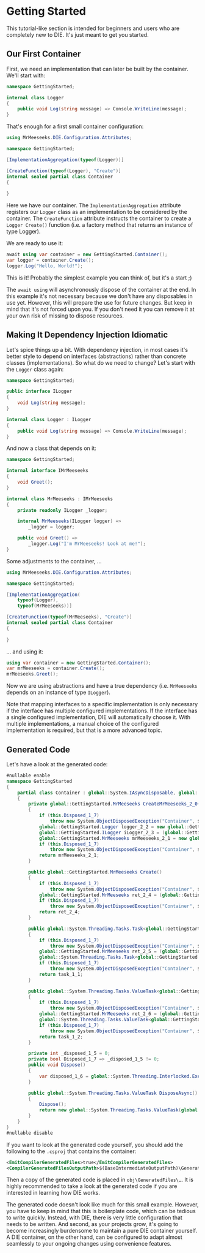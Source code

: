 # Getting Started

This tutorial-like section is intended for beginners and users who are completely new to DIE. It's just meant to get you started.

## Our First Container

First, we need an implementation that can later be built by the container. We'll start with:

```csharp
namespace GettingStarted;

internal class Logger
{
    public void Log(string message) => Console.WriteLine(message);
}
```

That's enough for a first small container configuration:

```csharp
using MrMeeseeks.DIE.Configuration.Attributes;

namespace GettingStarted;

[ImplementationAggregation(typeof(Logger))]

[CreateFunction(typeof(Logger), "Create")]
internal sealed partial class Container
{
    
}
```

Here we have our container. The `ImplementationAggregation` attribute registers our `Logger` class as an implementation to be considered by the container. The `CreateFunction` attribute instructs the container to create a `Logger Create()` function (i.e. a factory method that returns an instance of type Logger).

We are ready to use it:

```csharp
await using var container = new GettingStarted.Container();
var logger = container.Create();
logger.Log("Hello, World!");
```

This is it! Probably the simplest example you can think of, but it's a start ;)

The `await using` will asynchronously dispose of the container at the end. In this example it's not necessary because we don't have any disposables in use yet. However, this will prepare the use for future changes. But keep in mind that it's not forced upon you. If you don't need it you can remove it at your own risk of missing to dispose resources.

## Making It Dependency Injection Idiomatic

Let's spice things up a bit. With dependency injection, in most cases it's better style to depend on interfaces (abstractions) rather than concrete classes (implementations). So what do we need to change? Let's start with the `Logger` class again:

```csharp
namespace GettingStarted;

public interface ILogger
{
    void Log(string message);
}

internal class Logger : ILogger
{
    public void Log(string message) => Console.WriteLine(message);
}
```

And now a class that depends on it:

```csharp
namespace GettingStarted;

internal interface IMrMeeseeks
{
    void Greet();
}

internal class MrMeeseeks : IMrMeeseeks
{
    private readonly ILogger _logger;

    internal MrMeeseeks(ILogger logger) => 
        _logger = logger;

    public void Greet() => 
        _logger.Log("I'm MrMeeseeks! Look at me!");
}
```

Some adjustments to the container, …

```csharp
using MrMeeseeks.DIE.Configuration.Attributes;

namespace GettingStarted;

[ImplementationAggregation(
    typeof(Logger), 
    typeof(MrMeeseeks))]

[CreateFunction(typeof(MrMeeseeks), "Create")]
internal sealed partial class Container
{
    
}
```

… and using it:

```csharp
using var container = new GettingStarted.Container();
var mrMeeseeks = container.Create();
mrMeeseeks.Greet();
```

Now we are using abstractions and have a true dependency (i.e. `MrMeeseeks` depends on an instance of type `ILogger`).

Note that mapping interfaces to a specific implementation is only necessary if the interface has multiple configured implementations. If the interface has a single configured implementation, DIE will automatically choose it. With multiple implementations, a manual choice of the configured implementation is required, but that is a more advanced topic.

## Generated Code

Let's have a look at the generated code:

```csharp
#nullable enable
namespace GettingStarted
{
    partial class Container : global::System.IAsyncDisposable, global::System.IDisposable
    {
        private global::GettingStarted.MrMeeseeks CreateMrMeeseeks_2_0()
        {
            if (this.Disposed_1_7)
                throw new System.ObjectDisposedException("Container", $"[DIE] This scope \"Container\" is already disposed, so it can't create a \"global::GettingStarted.MrMeeseeks\" instance anymore.");
            global::GettingStarted.Logger logger_2_2 = new global::GettingStarted.Logger();
            global::GettingStarted.ILogger iLogger_2_3 = (global::GettingStarted.ILogger)logger_2_2;
            global::GettingStarted.MrMeeseeks mrMeeseeks_2_1 = new global::GettingStarted.MrMeeseeks(logger: iLogger_2_3);
            if (this.Disposed_1_7)
                throw new System.ObjectDisposedException("Container", $"[DIE] This scope \"Container\" is already disposed, so it can't create a \"global::GettingStarted.MrMeeseeks\" instance anymore.");
            return mrMeeseeks_2_1;
        }

        public global::GettingStarted.MrMeeseeks Create()
        {
            if (this.Disposed_1_7)
                throw new System.ObjectDisposedException("Container", $"[DIE] This scope \"Container\" is already disposed, so it can't create a \"global::GettingStarted.MrMeeseeks\" instance anymore.");
            global::GettingStarted.MrMeeseeks ret_2_4 = (global::GettingStarted.MrMeeseeks)this.CreateMrMeeseeks_2_0();
            if (this.Disposed_1_7)
                throw new System.ObjectDisposedException("Container", $"[DIE] This scope \"Container\" is already disposed, so it can't create a \"global::GettingStarted.MrMeeseeks\" instance anymore.");
            return ret_2_4;
        }

        public global::System.Threading.Tasks.Task<global::GettingStarted.MrMeeseeks> CreateAsync()
        {
            if (this.Disposed_1_7)
                throw new System.ObjectDisposedException("Container", $"[DIE] This scope \"Container\" is already disposed, so it can't create a \"global::System.Threading.Tasks.Task<global::GettingStarted.MrMeeseeks>\" instance anymore.");
            global::GettingStarted.MrMeeseeks ret_2_5 = (global::GettingStarted.MrMeeseeks)this.CreateMrMeeseeks_2_0();
            global::System.Threading.Tasks.Task<global::GettingStarted.MrMeeseeks> task_1_1 = global::System.Threading.Tasks.Task.FromResult(ret_2_5);
            if (this.Disposed_1_7)
                throw new System.ObjectDisposedException("Container", $"[DIE] This scope \"Container\" is already disposed, so it can't create a \"global::System.Threading.Tasks.Task<global::GettingStarted.MrMeeseeks>\" instance anymore.");
            return task_1_1;
        }

        public global::System.Threading.Tasks.ValueTask<global::GettingStarted.MrMeeseeks> CreateValueAsync()
        {
            if (this.Disposed_1_7)
                throw new System.ObjectDisposedException("Container", $"[DIE] This scope \"Container\" is already disposed, so it can't create a \"global::System.Threading.Tasks.ValueTask<global::GettingStarted.MrMeeseeks>\" instance anymore.");
            global::GettingStarted.MrMeeseeks ret_2_6 = (global::GettingStarted.MrMeeseeks)this.CreateMrMeeseeks_2_0();
            global::System.Threading.Tasks.ValueTask<global::GettingStarted.MrMeeseeks> task_1_2 = global::System.Threading.Tasks.ValueTask.FromResult(ret_2_6);
            if (this.Disposed_1_7)
                throw new System.ObjectDisposedException("Container", $"[DIE] This scope \"Container\" is already disposed, so it can't create a \"global::System.Threading.Tasks.ValueTask<global::GettingStarted.MrMeeseeks>\" instance anymore.");
            return task_1_2;
        }

        private int _disposed_1_5 = 0;
        private bool Disposed_1_7 => _disposed_1_5 != 0;
        public void Dispose()
        {
            var disposed_1_6 = global::System.Threading.Interlocked.Exchange(ref this._disposed_1_5, 1);
        }

        public global::System.Threading.Tasks.ValueTask DisposeAsync()
        {
            Dispose();
            return new global::System.Threading.Tasks.ValueTask(global::System.Threading.Tasks.Task.CompletedTask);
        }
    }
}
#nullable disable
```

If you want to look at the generated code yourself, you should add the following to the `.csproj` that contains the container:

```xml
<EmitCompilerGeneratedFiles>true</EmitCompilerGeneratedFiles>
<CompilerGeneratedFilesOutputPath>$(BaseIntermediateOutputPath)\GeneratedFiles</CompilerGeneratedFilesOutputPath>
```

Then a copy of the generated code is placed in `obj\GeneratedFiles\…`. It is highly recommended to take a look at the generated code if you are interested in learning how DIE works. 

The generated code doesn't look like much for this small example. However, you have to keep in mind that this is boilerplate code, which can be tedious to write quickly. Instead, with DIE, there is very little configuration that needs to be written. And second, as your projects grow, it's going to become increasingly burdensome to maintain a pure DIE container yourself. A DIE container, on the other hand, can be configured to adapt almost seamlessly to your ongoing changes using convenience features.